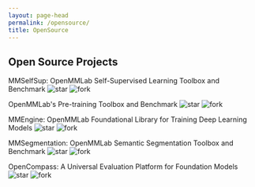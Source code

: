 ```yaml
---
layout: page-head
permalink: /opensource/
title: OpenSource
---
```


## Open Source Projects

 MMSelfSup: OpenMMLab Self-Supervised Learning Toolbox and Benchmark ![star](https://badgen.net/github/stars/open-mmlab/mmselfsup) ![fork](https://badgen.net/github/forks/open-mmlab/mmselfsup)

 OpenMMLab's Pre-training Toolbox and Benchmark ![star](https://badgen.net/github/stars/open-mmlab/mmpretrain) ![fork](https://badgen.net/github/forks/open-mmlab/mmpretrain)

 MMEngine: OpenMMLab Foundational Library for Training Deep Learning Models ![star](https://badgen.net/github/stars/open-mmlab/mmengine) ![fork](https://badgen.net/github/forks/open-mmlab/mmengine)

 MMSegmentation: OpenMMLab Semantic Segmentation Toolbox and Benchmark ![star](https://badgen.net/github/stars/open-mmlab/mmsegmentation) ![fork](https://badgen.net/github/forks/open-mmlab/mmsegmentation)

 OpenCompass: A Universal Evaluation Platform for Foundation Models ![star](https://badgen.net/github/stars/InternLM/opencompass) ![fork](https://badgen.net/github/forks/InternLM/opencompass)
